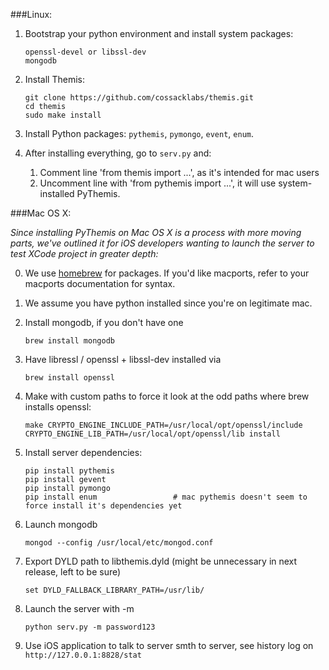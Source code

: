 ###Linux: 

1. Bootstrap your python environment and install system packages: 

   ```
   openssl-devel or libssl-dev
   mongodb
   ```
   
2. Install Themis: 

   ```
   git clone https://github.com/cossacklabs/themis.git
   cd themis
   sudo make install
   ```

3. Install Python packages: `pythemis`, `pymongo`, `event`, `enum`. 

4. After installing everything, go to `serv.py` and: 
   1. Comment line 'from themis import ...', as it's intended for mac users
   2. Uncomment line with 'from pythemis import ...', it will use system-installed PyThemis.


###Mac OS X: 

*Since installing PyThemis on Mac OS X is a process with more moving parts, we've outlined it for iOS developers wanting to launch the server to test XCode project in greater depth:*

0. We use [homebrew](http://brew.sh/) for packages. If you'd like macports, refer to your macports documentation for syntax. 
1. We assume you have python installed since you're on legitimate mac. 
2. Install mongodb, if you don't have one

   ```
   brew install mongodb
   ```

3. Have libressl / openssl + libssl-dev installed via 
   
   ```
   brew install openssl
   ```

4. Make with custom paths to force it look at the odd paths where brew installs openssl: 

   ```
   make CRYPTO_ENGINE_INCLUDE_PATH=/usr/local/opt/openssl/include CRYPTO_ENGINE_LIB_PATH=/usr/local/opt/openssl/lib install
   ```

5. Install server dependencies: 

   ```
   pip install pythemis   
   pip install gevent
   pip install pymongo
   pip install enum                 # mac pythemis doesn't seem to force install it's dependencies yet
   ```

6. Launch mongodb

   ```
   mongod --config /usr/local/etc/mongod.conf
   ```

7. Export DYLD path to libthemis.dyld (might be unnecessary in next release, left to be sure)

   ```
   set DYLD_FALLBACK_LIBRARY_PATH=/usr/lib/
   ```

8. Launch the server with -m <randompassword>

   ```
   python serv.py -m password123
   ```

9. Use iOS application to talk to server smth to server, see history log on `http://127.0.0.1:8828/stat`
